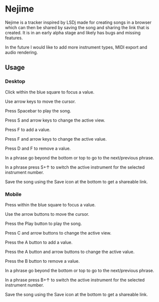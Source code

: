 # Nejime

Nejime is a tracker inspired by LSDj made for creating songs in a browser which can then be shared by saving the song and sharing the link that is created. It is in an early alpha stage and likely has bugs and missing features.

In the future I would like to add more instrument types, MIDI export and audio rendering.

## Usage

### Desktop

Click within the blue square to focus a value.

Use arrow keys to move the cursor.

Press Spacebar to play the song.

Press S and arrow keys to change the active view.

Press F to add a value.

Press F and arrow keys to change the active value.

Press D and F to remove a value.

In a phrase go beyond the bottom or top to go to the next/previous phrase.

In a phrase press S+↑ to switch the active instrument for the selected instrument number.

Save the song using the Save icon at the bottom to get a shareable link.

### Mobile

Press within the blue square to focus a value.

Use the arrow buttons to move the cursor.

Press the Play button to play the song.

Press C and arrow buttons to change the active view.

Press the A button to add a value.

Press the A button and arrow buttons to change the active value.

Press the B button to remove a value.

In a phrase go beyond the bottom or top to go to the next/previous phrase.

In a phrase press B+↑ to switch the active instrument for the selected instrument number.

Save the song using the Save icon at the bottom to get a shareable link.
